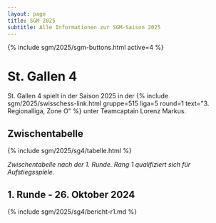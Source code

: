 ```yaml
---
layout: page
title: SGM 2025
subtitle: Alle Informationen zur SGM-Saison 2025
---
```


{% include sgm/2025/sgm-buttons.html active=4 %}

# St. Gallen 4

St. Gallen 4 spielt in der Saison 2025 in der
{% include sgm/2025/swisschess-link.html gruppe=515 liga=5 round=1 text="3. Regionalliga, Zone O" %}
unter Teamcaptain Lorenz Markus.

## Zwischentabelle

{% include sgm/2025/sg4/tabelle.html %}

_Zwischentabelle nach der 1. Runde. Rang 1 qualifiziert sich für Aufstiegsspiele._

## 1. Runde - 26. Oktober 2024

{% include sgm/2025/sg4/bericht-r1.md %}

<style>
table th, table td:nth-of-type(4) {
    white-space: nowrap;
}
</style>
